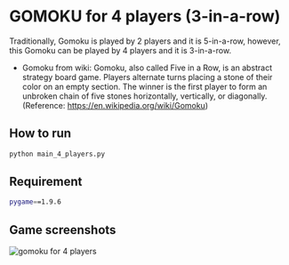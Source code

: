 # GOMOKU for 4 players (3-in-a-row)

Traditionally, Gomoku is played by 2 players and it is 5-in-a-row, however, this Gomoku can be played by 4 players and it is 3-in-a-row.

- Gomoku from wiki: Gomoku, also called Five in a Row, is an abstract strategy board game. Players alternate turns placing a stone of their color on an empty section. The winner is the first player to form an unbroken chain of five stones horizontally, vertically, or diagonally. (Reference: https://en.wikipedia.org/wiki/Gomoku)

## How to run
```bash
python main_4_players.py
```

## Requirement
```bash
pygame==1.9.6
```

## Game screenshots
![gomoku for 4 players](https://github.com/positive235/100-DAYS-OF-CODE-R0/blob/master/gomoku4p.gif?raw=true)
